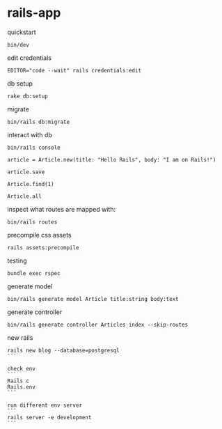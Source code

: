 # rails-app

quickstart
```
bin/dev
```

edit credentials

```
EDITOR="code --wait" rails credentials:edit
```

db setup
```
rake db:setup
```

migrate

```
bin/rails db:migrate
```

interact with db
```
bin/rails console

article = Article.new(title: "Hello Rails", body: "I am on Rails!")

article.save

Article.find(1)

Article.all
```

inspect what routes are mapped with:
```
bin/rails routes
```

precompile css assets
```
rails assets:precompile
```

testing
```
bundle exec rspec
```

generate model
```
bin/rails generate model Article title:string body:text
```

generate controller
```
bin/rails generate controller Articles index --skip-routes
```

new rails
````
rails new blog --database=postgresql
```

check env
```
Rails c
Rails.env
```

run different env server
```
rails server -e development
```